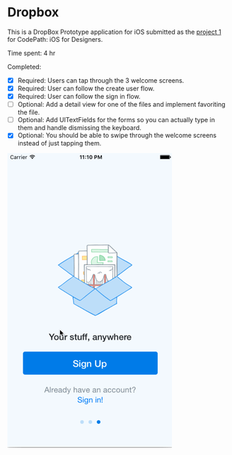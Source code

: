 # Dropbox

This is a DropBox Prototype application for iOS submitted as the [project 1](http://courses.codepath.com/courses/ios_for_designers/unit/1#!assignment) for CodePath: iOS for Designers.

Time spent: 4 hr

Completed:

* [x] Required: Users can tap through the 3 welcome screens.
* [x] Required: User can follow the create user flow.
* [x] Required: User can follow the sign in flow.
* [ ] Optional: Add a detail view for one of the files and implement favoriting the file.
* [ ] Optional: Add UITextFields for the forms so you can actually type in them and handle dismissing the keyboard.
* [x] Optional: You should be able to swipe through the welcome screens instead of just tapping them.

![Video Walkthrough](dropbox.gif)
